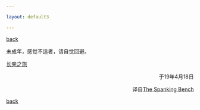 ```yaml
---

layout: default3

---
```


<p style="text-align:left"><a href="../index.html">back</a></p>

<p>未成年，感觉不适者，请自觉回避。</p>

[长凳之旅](./bd.md)
<p style="text-align:right">于19年4月18日</p>
<p style="text-align:right">译自<a href="http://jayepeaches.com/short-stories/the-spanking-bench/">The Spanking Bench</a></p>

<p style="text-align:left"><a href="../index.html">back</a></p>
